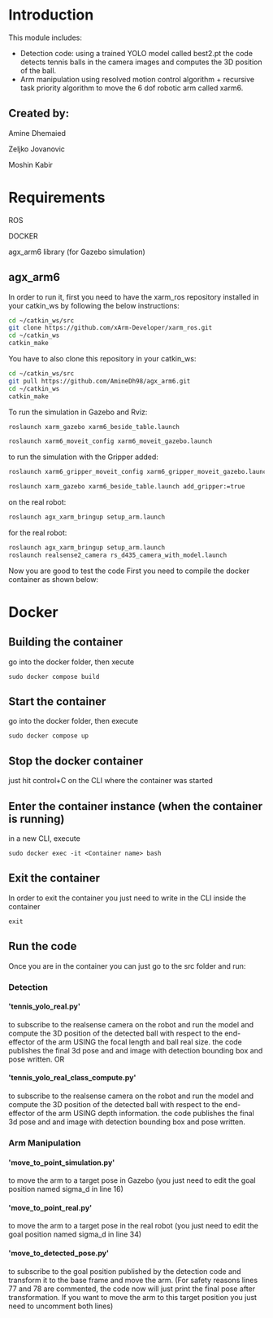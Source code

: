# Introduction

This module includes:
- Detection code: using a trained YOLO model called best2.pt the code detects tennis balls in the camera images and computes the 3D position of the ball.
- Arm manipulation using resolved motion control algorithm + recursive task priority algorithm to move the 6 dof robotic arm called xarm6.

## Created by:

Amine Dhemaied

Zeljko Jovanovic

Moshin Kabir


# Requirements
ROS

DOCKER

agx_arm6 library (for Gazebo simulation)
## agx_arm6

In order to run it, first you need to have the xarm_ros repository installed in your catkin_ws by following the below instructions:

```bash
cd ~/catkin_ws/src
git clone https://github.com/xArm-Developer/xarm_ros.git
cd ~/catkin_ws 
catkin_make
```

You have to also clone this repository in your catkin_ws:

```bash
cd ~/catkin_ws/src
git pull https://github.com/AmineDh98/agx_arm6.git
cd ~/catkin_ws 
catkin_make
```

To run the simulation in Gazebo and Rviz:

```bash
roslaunch xarm_gazebo xarm6_beside_table.launch

roslaunch xarm6_moveit_config xarm6_moveit_gazebo.launch

```

to run the simulation with the Gripper added:

```bash
roslaunch xarm6_gripper_moveit_config xarm6_gripper_moveit_gazebo.launch

roslaunch xarm_gazebo xarm6_beside_table.launch add_gripper:=true
```

on the real robot:

```bash
roslaunch agx_xarm_bringup setup_arm.launch
```


for the real robot:
```bash
roslaunch agx_xarm_bringup setup_arm.launch
roslaunch realsense2_camera rs_d435_camera_with_model.launch
```
Now you are good to test the code
First you need to compile the docker container as shown below:

# Docker

## Building the container
go into the docker folder, then xecute
```
sudo docker compose build
```

## Start the container
go into the docker folder, then execute
```
sudo docker compose up
```

## Stop the docker container
just hit control+C on the CLI where the container was started

## Enter the container instance (when the container is running)
in a new CLI, execute
```
sudo docker exec -it <Container name> bash
```

## Exit the container
In order to exit the container you just need to write in the CLI inside the container
```
exit
```
## Run the code

Once you are in the container you can just go to the src folder and run:
### Detection
#### 'tennis_yolo_real.py' 
to subscribe to the realsense camera on the robot and run the model and compute the 3D position of the detected ball with respect to the end-effector of the arm USING the focal length and ball real size. the code publishes the final 3d pose and and image with detection bounding box and pose written.
OR
#### 'tennis_yolo_real_class_compute.py'  
to subscribe to the realsense camera on the robot and run the model and compute the 3D position of the detected ball with respect to the end-effector of the arm USING depth information. the code publishes the final 3d pose and and image with detection bounding box and pose written.

### Arm Manipulation
#### 'move_to_point_simulation.py' 
to move the arm to a target pose in Gazebo (you just need to edit the goal position named sigma_d in line 16)

#### 'move_to_point_real.py' 
to move the arm to a target pose in the real robot (you just need to edit the goal position named sigma_d in line 34)

#### 'move_to_detected_pose.py' 
to subscribe to the goal position published by the detection code and transform it to the base frame and move the arm.
(For safety reasons lines 77 and 78 are commented, the code now will just print the final pose after transformation. If you want to move the arm to this target position you just need to uncomment both lines)
